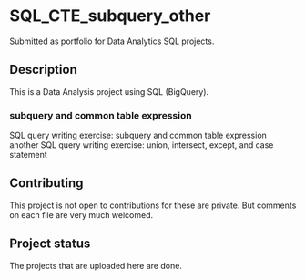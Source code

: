 # SQL_CTE_subquery_other
Submitted as portfolio for Data Analytics SQL projects.

## Description
This is a Data Analysis project using SQL (BigQuery).

### subquery and common table expression
SQL query writing exercise: subquery and common table expression
another SQL query writing exercise: union, intersect, except, and case statement

## Contributing
This project is not open to contributions for these are private. But comments on each file are very much welcomed.

## Project status
The projects that are uploaded here are done.
